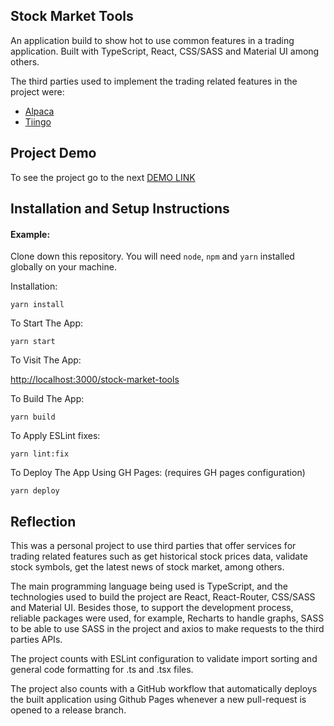 ## Stock Market Tools

An application build to show hot to use common features in a trading application. Built with TypeScript, React, CSS/SASS and Material UI among others.

The third parties used to implement the trading related features in the project were:

- [Alpaca](https://alpaca.markets/data)
- [Tiingo](https://www.tiingo.com/)

## Project Demo

To see the project go to the next [DEMO LINK](https://eng-francisco-hernandez.github.io/stock-market-tools/)

## Installation and Setup Instructions

#### Example:

Clone down this repository. You will need `node`, `npm` and `yarn` installed globally on your machine.

Installation:

`yarn install`

To Start The App:

`yarn start`

To Visit The App:

[http://localhost:3000/stock-market-tools](http://localhost:3000/stock-market-tools)

To Build The App:

`yarn build`

To Apply ESLint fixes:

`yarn lint:fix`

To Deploy The App Using GH Pages: (requires GH pages configuration)

`yarn deploy`

## Reflection

This was a personal project to use third parties that offer services for trading related features such as get historical stock prices data, validate stock symbols, get the latest news of stock market, among others.

The main programming language being used is TypeScript, and the technologies used to build the project are React, React-Router, CSS/SASS and Material UI. Besides those, to support the development process, reliable packages were used, for example, Recharts to handle graphs, SASS to be able to use SASS in the project and axios to make requests to the third parties APIs.

The project counts with ESLint configuration to validate import sorting and general code formatting for .ts and .tsx files.

The project also counts with a GitHub workflow that automatically deploys the built application using Github Pages whenever a new pull-request is opened to a release branch.
